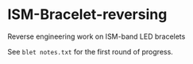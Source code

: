 # ISM-Bracelet-reversing
Reverse engineering work on ISM-band LED bracelets

See `blet notes.txt` for the first round of progress.
